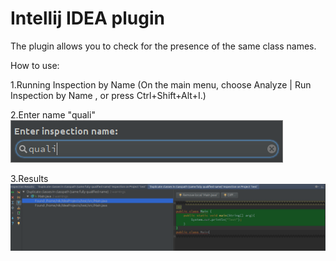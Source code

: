 # Intellij IDEA plugin

The plugin allows you to check for the presence of the same class names.

How to use:

1.Running Inspection by Name (On the main menu, choose Analyze | Run Inspection by Name , or press Ctrl+Shift+Alt+I.)

2.Enter name "quali" <br>
<img src="https://raw.githubusercontent.com/niklsss/idea-duplicate-class-plugin/master/doc/insp.png"/>

3.Results <br>
<img src="https://raw.githubusercontent.com/niklsss/idea-duplicate-class-plugin/master/doc/find.png"/>
